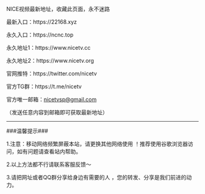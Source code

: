 <p>NICE视频最新地址，收藏此页面，永不迷路</p>
<p>最新入口：https://22168.xyz</p>
<p>永久入口：https://ncnc.top</p>
<p>永久地址1：https://www.nicetv.cc</p>
<p>永久地址2：https://www.nicetv.org</p>
<p>官网推特：https://twitter.com/nicetv</p>
<p>官方TG群：https://t.me/nicetv</p>
<p>官方唯一邮箱：<a href="mailto:nicetvsp@gmail.com">nicetvsp@gmail.com</a></p>
<p>（发送任意内容到邮箱即可获取最新地址）</p>
<hr>
<p>###温馨提示###</p>
<p>1.注意：移动网络频繁屏蔽本站，请更换其他网络使用 ！推荐使用谷歌浏览器访问，如有问题请查看站内帮助。</p>
<p>2.以上方法都不行请联系客服反馈～</p>
<p>3.请把网址或者QQ群分享给身边有需要的人 ，您的转发、分享是我们前进的动力。
